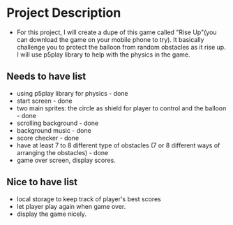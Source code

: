 # Project Description
- For this project, I will create a dupe of this game called "Rise Up"(you can download the game on your mobile phone to try). It basically challenge you to protect the balloon from random obstacles as it rise up. I will use p5play library to help with the physics in the game.


## Needs to have list
- using p5play library for physics - done
- start screen - done
- two main sprites: the circle as shield for player to control and the balloon - done 
- scrolling background - done
- background music - done 
- score checker - done
- have at least 7 to 8 different type of obstacles (7 or 8 different ways of arranging the obstacles) - done
- game over screen, display scores.


## Nice to have list
- local storage to keep track of player's best scores
- let player play again when game over.
- display the game nicely.
